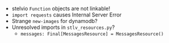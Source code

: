 - stelvio `Function` objects are not linkable!
- `import requests` causes Internal Server Error
- Strange `new-images` for dynamodb?
- Unresolved imports in `stlv_resources.py`?
    - `messages: Final[MessagesResource] = MessagesResource()`